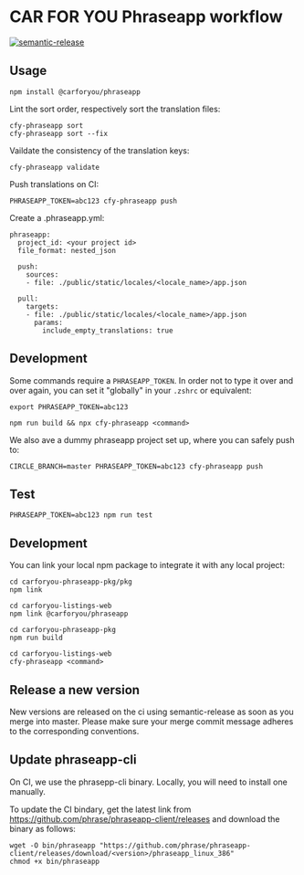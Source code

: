 # CAR FOR YOU Phraseapp workflow

[![semantic-release](https://img.shields.io/badge/%20%20%F0%9F%93%A6%F0%9F%9A%80-semantic--release-e10079.svg)](https://github.com/semantic-release/semantic-release)


## Usage
```
npm install @carforyou/phraseapp
```

Lint the sort order, respectively sort the translation files:
```
cfy-phraseapp sort
cfy-phraseapp sort --fix
```

Vaildate the consistency of the translation keys:
```
cfy-phraseapp validate
```

Push translations on CI:
```
PHRASEAPP_TOKEN=abc123 cfy-phraseapp push
```

Create a .phraseapp.yml:
```
phraseapp:
  project_id: <your project id>
  file_format: nested_json

  push:
    sources:
    - file: ./public/static/locales/<locale_name>/app.json

  pull:
    targets:
    - file: ./public/static/locales/<locale_name>/app.json
      params:
        include_empty_translations: true
```

## Development
Some commands require a `PHRASEAPP_TOKEN`. In order not to type it over and over again, you can set it "globally" in your `.zshrc` or equivalent:
```
export PHRASEAPP_TOKEN=abc123
```

```
npm run build && npx cfy-phraseapp <command>
```

We also ave a dummy phraseapp project set up, where you can safely push to:
```
CIRCLE_BRANCH=master PHRASEAPP_TOKEN=abc123 cfy-phraseapp push
```

## Test
```
PHRASEAPP_TOKEN=abc123 npm run test
```

## Development
You can link your local npm package to integrate it with any local project:
```
cd carforyou-phraseapp-pkg/pkg
npm link

cd carforyou-listings-web
npm link @carforyou/phraseapp

cd carforyou-phraseapp-pkg
npm run build

cd carforyou-listings-web
cfy-phraseapp <command>
```

## Release a new version

New versions are released on the ci using semantic-release as soon as you merge into master. Please
make sure your merge commit message adheres to the corresponding conventions.

## Update phraseapp-cli
On CI, we use the phrasepp-cli binary. Locally, you will need to install one manually.

To update the CI bindary, get the latest link from https://github.com/phrase/phraseapp-client/releases and download the binary as follows:
```
wget -O bin/phraseapp "https://github.com/phrase/phraseapp-client/releases/download/<version>/phraseapp_linux_386"
chmod +x bin/phraseapp
```
